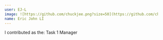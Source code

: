 ```yaml
---
user: EJ-L
image: ![https://github.com/chuckjee.png?size=50](https://github.com/chuckjee.png?size=50)
name: Eric John LI
---
```

I contributed as the: Task 1 Manager

<!-- 
Note: Please put down your own information, and register your real contribution
-->
